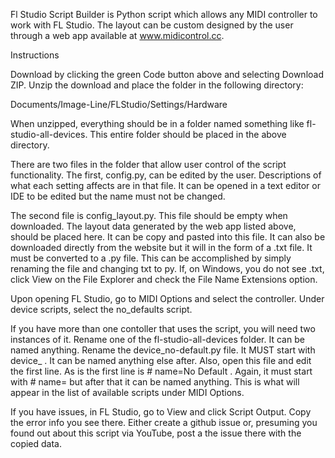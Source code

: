 Fl Studio Script Builder is Python script which allows any MIDI controller to work with FL Studio. The layout can be custom designed by the user through a web app available at www.midicontrol.cc. 

Instructions

Download by clicking the green Code button above and selecting Download ZIP. Unzip the download and place the folder in the following directory:  

Documents/Image-Line/FLStudio/Settings/Hardware

When unzipped, everything should be in a folder named something like fl-studio-all-devices.
This entire folder should be placed in the above directory.

There are two files in the folder that allow user control of the script functionality. 
The first, config.py, can be edited by the user. Descriptions of what each setting affects are in that file.
It can be opened in a text editor or IDE to be edited but the name must not be changed.
    
The second file is config_layout.py. This file should be empty when downloaded. The layout data generated by the web app listed above, should be placed here. It can be copy and pasted into this file. It can also be downloaded directly from the website but it will in the form of a .txt file. It must be converted to a .py file. This can be accomplished by simply renaming the file and changing txt to py. If, on Windows, you do not see .txt, click View on the File Explorer and check the File Name Extensions option.  

Upon opening FL Studio, go to MIDI Options and select the controller. Under device scripts, select the no_defaults script.  
  
If you have more than one contoller that uses the script, you will need two instances of it. Rename one of the fl-studio-all-devices folder.  It can be named anything. Rename the device_no-default.py file. It MUST start with device_ . It can be named anything else after. Also, open this file and edit the first line. As is the first line is # name=No Default . Again, it must start with # name= but after that it can be named anything. This is what will appear in the list of available scripts under MIDI Options. 

If you have issues, in FL Studio, go to View and click Script Output. Copy the error info you see there. 
Either create a github issue or, presuming you found out about this script via YouTube, post a the issue there with the copied data. 
 
